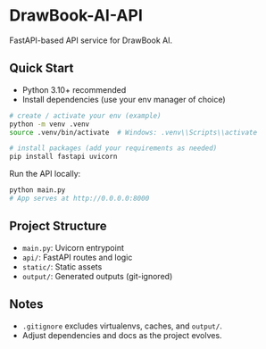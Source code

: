 # DrawBook-AI-API

FastAPI-based API service for DrawBook AI.

## Quick Start

- Python 3.10+ recommended
- Install dependencies (use your env manager of choice)

```bash
# create / activate your env (example)
python -m venv .venv
source .venv/bin/activate  # Windows: .venv\\Scripts\\activate

# install packages (add your requirements as needed)
pip install fastapi uvicorn
```

Run the API locally:

```bash
python main.py
# App serves at http://0.0.0.0:8000
```

## Project Structure

- `main.py`: Uvicorn entrypoint
- `api/`: FastAPI routes and logic
- `static/`: Static assets
- `output/`: Generated outputs (git-ignored)

## Notes

- `.gitignore` excludes virtualenvs, caches, and `output/`.
- Adjust dependencies and docs as the project evolves.
